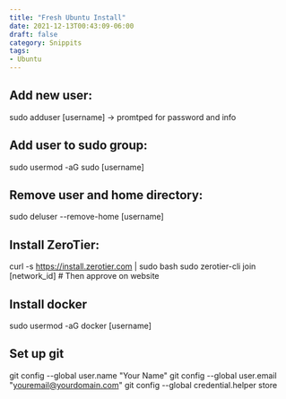 ```yaml
---
title: "Fresh Ubuntu Install"
date: 2021-12-13T00:43:09-06:00
draft: false
category: Snippits
tags:
- Ubuntu
---
```




## Add new user:
sudo adduser [username]
-> promtped for password and info

## Add user to sudo group:
sudo usermod -aG sudo [username]

## Remove user and home directory:
sudo deluser --remove-home [username]

## Install ZeroTier:
curl -s https://install.zerotier.com | sudo bash
sudo zerotier-cli join [network_id] # Then approve on website

## Install docker
sudo usermod -aG docker [username]

## Set up git
git config --global user.name "Your Name"
git config --global user.email "youremail@yourdomain.com"
git config --global credential.helper store

